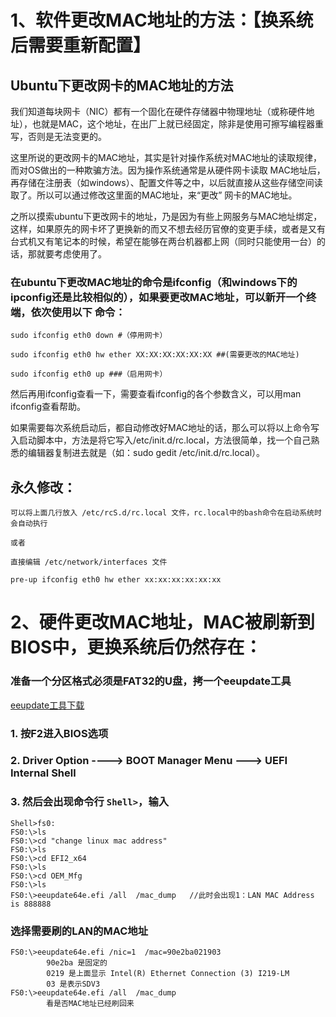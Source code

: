 
#  1、软件更改MAC地址的方法：【换系统后需要重新配置】


## Ubuntu下更改网卡的MAC地址的方法


我们知道每块网卡（NIC）都有一个固化在硬件存储器中物理地址（或称硬件地址），也就是MAC，这个地址，在出厂上就已经固定，除非是使用可擦写编程器重写，否则是无法变更的。

这里所说的更改网卡的MAC地址，其实是针对操作系统对MAC地址的读取规律，而对OS做出的一种欺骗方法。因为操作系统通常是从硬件网卡读取 MAC地址后，再存储在注册表（如windows）、配置文件等之中，以后就直接从这些存储空间读取了。所以可以通过修改这里面的MAC地址，来“更改” 网卡的MAC地址。

之所以摸索ubuntu下更改网卡的地址，乃是因为有些上网服务与MAC地址绑定，这样，如果原先的网卡坏了更换新的而又不想去经历官僚的变更手续，或者是又有台式机又有笔记本的时候，希望在能够在两台机器都上网（同时只能使用一台）的话，那就要考虑使用了。


### 在ubuntu下更改MAC地址的命令是ifconfig（和windows下的ipconfig还是比较相似的），如果要更改MAC地址，可以新开一个终端，依次使用以下    命令：
    
    sudo ifconfig eth0 down #（停用网卡）
    
    sudo ifconfig eth0 hw ether XX:XX:XX:XX:XX:XX ##(需要更改的MAC地址)
    
    sudo ifconfig eth0 up ###（启用网卡）

然后再用ifconfig查看一下，需要查看ifconfig的各个参数含义，可以用man ifconfig查看帮助。

如果需要每次系统启动后，都自动修改好MAC地址的话，那么可以将以上命令写入启动脚本中，方法是将它写入/etc/init.d/rc.local，方法很简单，找一个自己熟悉的编辑器复制进去就是（如：sudo gedit /etc/init.d/rc.local）。

## 永久修改：
    
    可以将上面几行放入 /etc/rcS.d/rc.local 文件，rc.local中的bash命令在启动系统时会自动执行
    
    或者
    
    直接编辑 /etc/network/interfaces 文件
    
    pre-up ifconfig eth0 hw ether xx:xx:xx:xx:xx:xx
    
    
    
    
#   2、硬件更改MAC地址，MAC被刷新到BIOS中，更换系统后仍然存在：



###  准备一个分区格式必须是FAT32的U盘，拷一个eeupdate工具
[eeupdate工具下载](https://github.com/hufenglin/hufenglin.github.io/blob/master/_posts/change%20linux%20mac%20address.zip)

### 1. 按F2进入BIOS选项

### 2. Driver Option ----> BOOT Manager Menu ---> UEFI Internal Shell

### 3. 然后会出现命令行 `Shell>`，输入

	Shell>fs0:
	FS0:\>ls
	FS0:\>cd "change linux mac address"
	FS0:\>ls
	FS0:\>cd EFI2_x64
	FS0:\>ls
	FS0:\>cd OEM_Mfg
	FS0:\>ls
	FS0:\>eeupdate64e.efi /all  /mac_dump   //此时会出现1：LAN MAC Address is 888888

### 选择需要刷的LAN的MAC地址

	FS0:\>eeupdate64e.efi /nic=1  /mac=90e2ba021903
			90e2ba 是固定的
			0219 是上面显示 Intel(R) Ethernet Connection (3) I219-LM
			03 是表示SDV3
	FS0:\>eeupdate64e.efi /all  /mac_dump   
            看是否MAC地址已经刷回来


	
